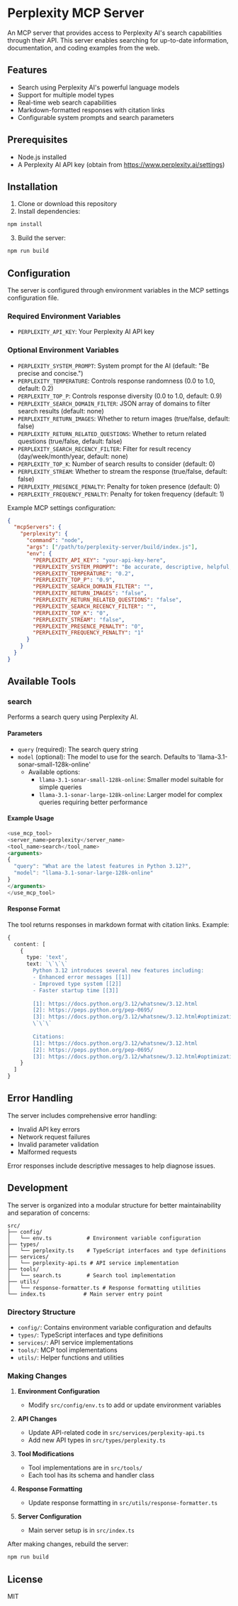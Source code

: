 # Perplexity MCP Server

An MCP server that provides access to Perplexity AI's search capabilities through their API. This server enables searching for up-to-date information, documentation, and coding examples from the web.

## Features

- Search using Perplexity AI's powerful language models
- Support for multiple model types
- Real-time web search capabilities
- Markdown-formatted responses with citation links
- Configurable system prompts and search parameters

## Prerequisites

- Node.js installed
- A Perplexity AI API key (obtain from https://www.perplexity.ai/settings)

## Installation

1. Clone or download this repository
2. Install dependencies:
```bash
npm install
```
3. Build the server:
```bash
npm run build
```

## Configuration

The server is configured through environment variables in the MCP settings configuration file.

### Required Environment Variables

- `PERPLEXITY_API_KEY`: Your Perplexity AI API key

### Optional Environment Variables

- `PERPLEXITY_SYSTEM_PROMPT`: System prompt for the AI (default: "Be precise and concise.")
- `PERPLEXITY_TEMPERATURE`: Controls response randomness (0.0 to 1.0, default: 0.2)
- `PERPLEXITY_TOP_P`: Controls response diversity (0.0 to 1.0, default: 0.9)
- `PERPLEXITY_SEARCH_DOMAIN_FILTER`: JSON array of domains to filter search results (default: none)
- `PERPLEXITY_RETURN_IMAGES`: Whether to return images (true/false, default: false)
- `PERPLEXITY_RETURN_RELATED_QUESTIONS`: Whether to return related questions (true/false, default: false)
- `PERPLEXITY_SEARCH_RECENCY_FILTER`: Filter for result recency (day/week/month/year, default: none)
- `PERPLEXITY_TOP_K`: Number of search results to consider (default: 0)
- `PERPLEXITY_STREAM`: Whether to stream the response (true/false, default: false)
- `PERPLEXITY_PRESENCE_PENALTY`: Penalty for token presence (default: 0)
- `PERPLEXITY_FREQUENCY_PENALTY`: Penalty for token frequency (default: 1)

Example MCP settings configuration:
```json
{
  "mcpServers": {
    "perplexity": {
      "command": "node",
      "args": ["/path/to/perplexity-server/build/index.js"],
      "env": {
        "PERPLEXITY_API_KEY": "your-api-key-here",
        "PERPLEXITY_SYSTEM_PROMPT": "Be accurate, descriptive, helpful, and detailed.",
        "PERPLEXITY_TEMPERATURE": "0.2",
        "PERPLEXITY_TOP_P": "0.9",
        "PERPLEXITY_SEARCH_DOMAIN_FILTER": "",
        "PERPLEXITY_RETURN_IMAGES": "false",
        "PERPLEXITY_RETURN_RELATED_QUESTIONS": "false",
        "PERPLEXITY_SEARCH_RECENCY_FILTER": "",
        "PERPLEXITY_TOP_K": "0",
        "PERPLEXITY_STREAM": "false",
        "PERPLEXITY_PRESENCE_PENALTY": "0",
        "PERPLEXITY_FREQUENCY_PENALTY": "1"
      }
    }
  }
}
```

## Available Tools

### search

Performs a search query using Perplexity AI.

#### Parameters

- `query` (required): The search query string
- `model` (optional): The model to use for the search. Defaults to 'llama-3.1-sonar-small-128k-online'
  - Available options:
    - `llama-3.1-sonar-small-128k-online`: Smaller model suitable for simple queries
    - `llama-3.1-sonar-large-128k-online`: Larger model for complex queries requiring better performance

#### Example Usage

```typescript
<use_mcp_tool>
<server_name>perplexity</server_name>
<tool_name>search</tool_name>
<arguments>
{
  "query": "What are the latest features in Python 3.12?",
  "model": "llama-3.1-sonar-large-128k-online"
}
</arguments>
</use_mcp_tool>
```

#### Response Format

The tool returns responses in markdown format with citation links. Example:

```typescript
{
  content: [
    {
      type: 'text',
      text: `\`\`\`
        Python 3.12 introduces several new features including:
        - Enhanced error messages [[1]]
        - Improved type system [[2]]
        - Faster startup time [[3]]
        
        [1]: https://docs.python.org/3.12/whatsnew/3.12.html
        [2]: https://peps.python.org/pep-0695/
        [3]: https://docs.python.org/3.12/whatsnew/3.12.html#optimizations
        \`\`\`
        
        Citations:
        [1]: https://docs.python.org/3.12/whatsnew/3.12.html
        [2]: https://peps.python.org/pep-0695/
        [3]: https://docs.python.org/3.12/whatsnew/3.12.html#optimizations`
    }
  ]
}
```

## Error Handling

The server includes comprehensive error handling:

- Invalid API key errors
- Network request failures
- Invalid parameter validation
- Malformed requests

Error responses include descriptive messages to help diagnose issues.

## Development

The server is organized into a modular structure for better maintainability and separation of concerns:

```
src/
├── config/
│   └── env.ts           # Environment variable configuration
├── types/
│   └── perplexity.ts    # TypeScript interfaces and type definitions
├── services/
│   └── perplexity-api.ts # API service implementation
├── tools/
│   └── search.ts        # Search tool implementation
├── utils/
│   └── response-formatter.ts # Response formatting utilities
└── index.ts            # Main server entry point
```

### Directory Structure

- `config/`: Contains environment variable configuration and defaults
- `types/`: TypeScript interfaces and type definitions
- `services/`: API service implementations
- `tools/`: MCP tool implementations
- `utils/`: Helper functions and utilities

### Making Changes

1. **Environment Configuration**
   - Modify `src/config/env.ts` to add or update environment variables

2. **API Changes**
   - Update API-related code in `src/services/perplexity-api.ts`
   - Add new API types in `src/types/perplexity.ts`

3. **Tool Modifications**
   - Tool implementations are in `src/tools/`
   - Each tool has its schema and handler class

4. **Response Formatting**
   - Update response formatting in `src/utils/response-formatter.ts`

5. **Server Configuration**
   - Main server setup is in `src/index.ts`

After making changes, rebuild the server:
```bash
npm run build
```

## License

MIT
